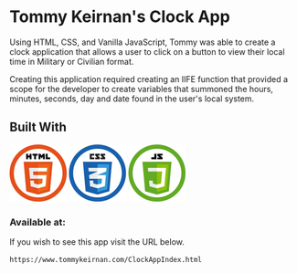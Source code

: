 # Tommy Keirnan's Clock App

Using HTML, CSS, and Vanilla JavaScript, Tommy was able to create a clock application that allows a user to click on a button to view their local time in Military or Civilian format. 

Creating this application required creating an IIFE function that provided a scope for the developer to create variables that summoned the hours, minutes, seconds, day and date found in the user's local system. 

## Built With

<img src="https://github.com/tkeirnan/To-Do_App/blob/master/images/HTML.png" width="100" alt="HTML5 icon">
<img src="https://github.com/tkeirnan/To-Do_App/blob/master/images/CSS.png" width="100" alt="CSS icon">
<img src="https://github.com/tkeirnan/To-Do_App/blob/master/images/JS.png" width="100" alt="JavaScript icon">


### Available at:

If you wish to see this app visit the URL below.

```
https://www.tommykeirnan.com/ClockAppIndex.html
```

